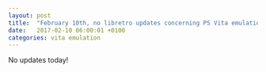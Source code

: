 ```yaml
---
layout: post
title:  "February 10th, no libretro updates concerning PS Vita emulation and emulators"
date:   2017-02-10 06:00:01 +0100
categories: vita emulation
---
```


No updates today!
